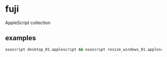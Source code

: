 # fuji

AppleScript collection

## examples

```bash
osascript desktop_01.applescript && osascript resize_windows_01.applescript
```
